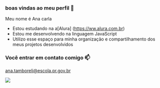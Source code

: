 ### boas vindas ao meu perfil 💓  

Meu nome é Ana carla 

- Estou estudando na a[Alura] (https://ww.alura.com.br)
- Estou me desenvolvendo na linguagem JavaScript
- Utilizo esse espaço para minha organização e compartilhamento dos meus projetos desenvolvidos 

### Você entrar em contato comigo 📫

ana.tamboreli@escola.pr.gov.br




![](https://media1.tenor.com/m/4uKKrj5fSPAAAAAC/hello-anxiety.gif)

